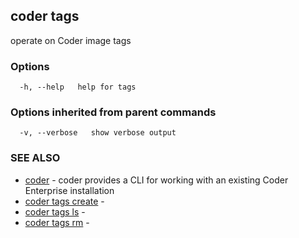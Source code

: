 ## coder tags

operate on Coder image tags

### Options

```
  -h, --help   help for tags
```

### Options inherited from parent commands

```
  -v, --verbose   show verbose output
```

### SEE ALSO

* [coder](coder.md)	 - coder provides a CLI for working with an existing Coder Enterprise installation
* [coder tags create](coder_tags_create.md)	 - 
* [coder tags ls](coder_tags_ls.md)	 - 
* [coder tags rm](coder_tags_rm.md)	 - 

